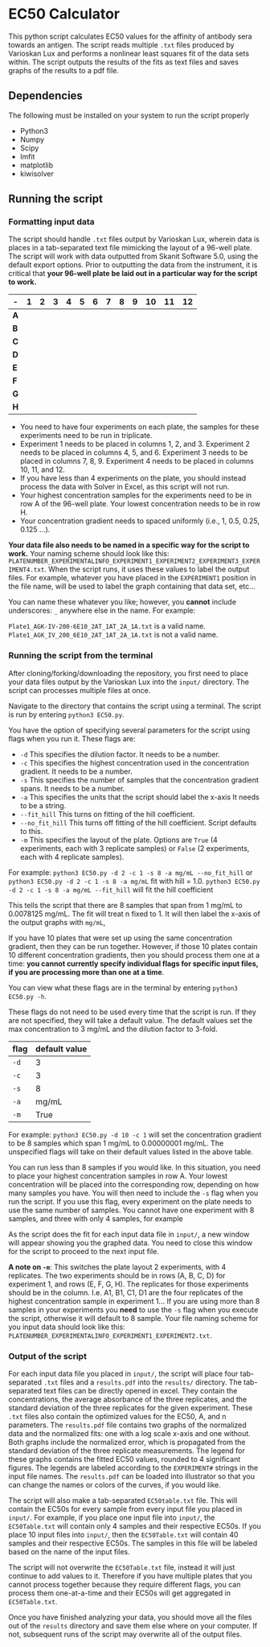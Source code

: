 # EC50 Calculator

This python script calculates EC50 values for the affinity of antibody sera towards an antigen. The script reads multiple `.txt` files produced by Varioskan Lux and performs a nonlinear least squares fit of the data sets within. The script outputs the results of the fits as text files and saves graphs of the results to a pdf file.

## Dependencies

The following must be installed on your system to run the script properly

- Python3
- Numpy
- Scipy
- lmfit
- matplotlib
- kiwisolver

## Running the script

### Formatting input data

The script should handle `.txt` files output by Varioskan Lux, wherein data is places in a tab-separated text file mimicking the layout of a 96-well plate. The script will work with data outputted from Skanit Software 5.0, using the default export options. Prior to outputting the data from the instrument, it is critical that **your 96-well plate be laid out in a particular way for the script to work.**


| - | 1 | 2 | 3 | 4 | 5 | 6 | 7 | 8 | 9 | 10 | 11 | 12 |
| --- | --- | --- | --- | --- | --- | --- | --- | --- | --- | --- | --- | --- |
| **A** |  |  |  |  |  |  |  |  |  |  |  |  |
| **B** | | | | | | | | | | | | |
| **C** | | | | | | | | | | | | |
| **D** | | | | | | | | | | | | |
| **E** | | | | | | | | | | | | |
| **F** | | | | | | | | | | | | |
| **G** | | | | | | | | | | | | |
| **H** | | | | | | | | | | | | | |

- You need to have four experiments on each plate, the samples for these experiments need to be run in triplicate.
- Experiment 1 needs to be placed in columns 1, 2, and 3. Experiment 2 needs to be placed in columns 4, 5, and 6. Experiment 3 needs to be placed in columns 7, 8, 9. Experiment 4 needs to be placed in columns 10, 11, and 12.
- If you have less than 4 experiments on the plate, you should instead process the data with Solver in Excel, as this script will not run.
- Your highest concentration samples for the experiments need to be in row A of the 96-well plate. Your lowest concentration needs to be in row H.
- Your concentration gradient needs to spaced uniformly (i.e., 1, 0.5, 0.25, 0.125 ...).

**Your data file also needs to be named in a specific way for the script to work.** Your naming scheme should look like this: `PLATENUMBER_EXPERIMENTALINFO_EXPERIMENT1_EXPERIMENT2_EXPERIMENT3_EXPERIMENT4.txt`. When the script runs, it uses these values to label the output files. For example, whatever you have placed in the `EXPERIMENT1` position in the file name, will be used to label the graph containing that data set, etc...

You can name these whatever you like; however, you **cannot** include underscores: `_` anywhere else in the name. For example:

`Plate1_AGK-IV-200-6E10_2AT_1AT_2A_1A.txt` is a valid name.
`Plate1_AGK_IV_200_6E10_2AT_1AT_2A_1A.txt` is not a valid name.

### Running the script from the terminal

After cloning/forking/downloading the repository, you first need to place your data files output by the Varioskan Lux into the `input/` directory. The script can processes multiple files at once.

Navigate to the directory that contains the script using a terminal. The script is run by entering `python3 EC50.py`.

You have the option of specifying several parameters for the script using flags when you run it. These flags are:

- `-d` This specifies the dilution factor. It needs to be a number.
- `-c` This specifies the highest concentration used in the concentration gradient. It needs to be a number.
- `-s` This specifies the number of samples that the concentration gradient spans. It needs to be a number.
- `-a` This specifies the units that the script should label the x-axis It needs to be a string.
- `--fit_hill` This turns on fitting of the hill coefficient.
- `--no_fit_hill` This turns off fitting of the hill coefficient. Script defaults to this.
- `-m` This specifies the layout of the plate. Options are `True` (4 experiments, each with 3 replicate samples) or `False` (2 experiments, each with 4 replicate samples).

For example: `python3 EC50.py -d 2 -c 1 -s 8 -a mg/mL --no_fit_hill` or `python3 EC50.py -d 2 -c 1 -s 8 -a mg/mL` fit with hill = 1.0. `python3 EC50.py -d 2 -c 1 -s 8 -a mg/mL --fit_hill` will fit the hill coefficient

This tells the script that there are 8 samples that span from 1 mg/mL to 0.0078125 mg/mL. The fit will treat n fixed to 1. It will then label the x-axis of the output graphs with `mg/mL`,

If you have 10 plates that were set up using the same concentration gradient, then they can be run together. However, if those 10 plates contain 10 different concentration gradients, then you should process them one at a time: **you cannot currently specify individual flags for specific input files, if you are processing more than one at a time**.

You can view what these flags are in the terminal by entering `python3 EC50.py -h`.

These flags do not need to be used every time that the script is run. If they are not specified, they will take a default value. The default values set the max concentration to 3 mg/mL and the dilution factor to 3-fold.

| flag | default value |
| --- | --- |
| `-d` | 3 |
| `-c` | 3 |
| `-s` | 8 |
| `-a` | mg/mL |
| `-m` | True |

For example: `python3 EC50.py -d 10 -c 1` will set the concentration gradient to be 8 samples which span 1 mg/mL to 0.00000001 mg/mL. The unspecified flags will take on their default values listed in the above table.

You can run less than 8 samples if you would like. In this situation, you need to place your highest concentration samples in row A. Your lowest concentration will be placed into the corresponding row, depending on how many samples you have. You will then need to include the `-s` flag when you run the script. If you use this flag, every experiment on the plate needs to use the same number of samples. You cannot have one experiment with 8 samples, and three with only 4 samples, for example

As the script does the fit for each input data file in `input/`, a new window will appear showing you the graphed data. You need to close this window for the script to proceed to the next input file.

**A note on `-m`**: This switches the plate layout 2 experiments, with 4 replicates. The two experiments should be in rows (A, B, C, D) for experiment 1, and rows (E, F, G, H). The replicates for those experiments should be in the column. I.e. A1, B1, C1, D1 are the four replicates of the highest concentration sample in experiment 1... If you are using more than 8 samples in your experiments you **need** to use the `-s` flag when you execute the script, otherwise it will default to 8 sample. Your file naming scheme for you input data should look like this: `PLATENUMBER_EXPERIMENTALINFO_EXPERIMENT1_EXPERIMENT2.txt`.


### Output of the script

For each input data file you placed in `input/`, the script will place four tab-separated `.txt` files and a `results.pdf` into the `results/` directory. The tab-separated text files can be directly opened in excel. They contain the concentrations, the average absorbance of the three replicates, and the standard deviation of the three replicates for the given experiment. These `.txt` files also contain the optimized values for the EC50, A, and n parameters. The `results.pdf` file contains two graphs of the normalized data and the normalized fits: one with a log scale x-axis and one without. Both graphs include the normalized error, which is propagated from the standard deviation of the three replicate measurements. The legend for these graphs contains the fitted EC50 values, rounded to 4 significant figures. The legends are labeled according to the `EXPERIMENT#` strings in the input file names. The `results.pdf` can be loaded into illustrator so that you can change the names or colors of the curves, if you would like.

The script will also make a tab-separated `EC50table.txt` file. This will contain the EC50s for every sample from every input file you placed in `input/`. For example, if you place one input file into `input/`, the `EC50Table.txt` will contain only 4 samples and their respective EC50s. If you place 10 input files into `input/`, then the `EC50Table.txt` will contain 40 samples and their respective EC50s. The samples in this file will be labeled based on the name of the input files.

The script will not overwrite the `EC50Table.txt` file, instead it will just continue to add values to it. Therefore if you have multiple plates that you cannot process together because they require different flags, you can process them one-at-a-time and their EC50s will get aggregated in `EC50Table.txt`.

Once you have finished analyzing your data, you should move all the files out of  the `results` directory and save them else where on your computer. If not, subsequent runs of the script may overwrite all of the output files.
